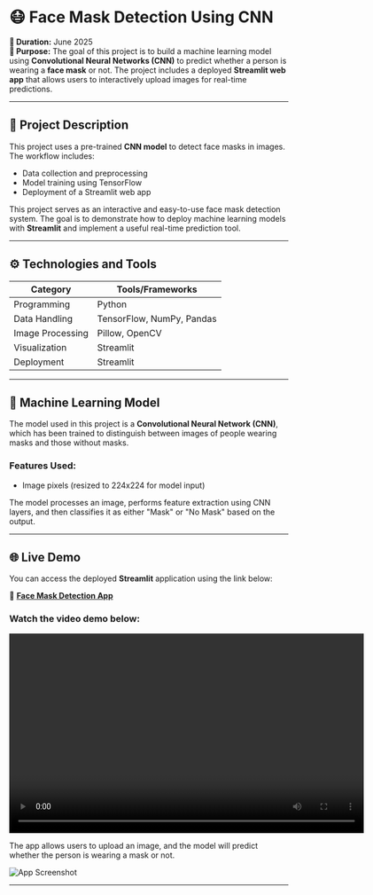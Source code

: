 # 😷 Face Mask Detection Using CNN

**📆 Duration:** June 2025  
**🎯 Purpose:** The goal of this project is to build a machine learning model using **Convolutional Neural Networks (CNN)** to predict whether a person is wearing a **face mask** or not. The project includes a deployed **Streamlit web app** that allows users to interactively upload images for real-time predictions.

---

## 📌 Project Description

This project uses a pre-trained **CNN model** to detect face masks in images. The workflow includes:

- Data collection and preprocessing
- Model training using TensorFlow
- Deployment of a Streamlit web app

This project serves as an interactive and easy-to-use face mask detection system. The goal is to demonstrate how to deploy machine learning models with **Streamlit** and implement a useful real-time prediction tool.

---

## ⚙️ Technologies and Tools

| Category        | Tools/Frameworks                      |
|----------------|----------------------------------------|
| Programming     | Python                                |
| Data Handling   | TensorFlow, NumPy, Pandas             |
| Image Processing| Pillow, OpenCV                        |
| Visualization   | Streamlit                             |
| Deployment      | Streamlit                             |

---

## 🧠 Machine Learning Model

The model used in this project is a **Convolutional Neural Network (CNN)**, which has been trained to distinguish between images of people wearing masks and those without masks.

### Features Used:
- Image pixels (resized to 224x224 for model input)

The model processes an image, performs feature extraction using CNN layers, and then classifies it as either "Mask" or "No Mask" based on the output.

---

## 🌐 Live Demo

You can access the deployed **Streamlit** application using the link below:

🔗 **[Face Mask Detection App](https://face-mask-detection-i6ielsm7ljyyif5vdatdw9.streamlit.app/)**

### Watch the video demo below:

<video width="640" height="360" controls>
  <iframe width="560" height="315" src="https://www.youtube.com/watch?v=ZXTyox6qDEk" frameborder="0" allowfullscreen></iframe>
</video>

The app allows users to upload an image, and the model will predict whether the person is wearing a mask or not.

![App Screenshot](path-to-screenshot.png)  <!-- Replace path-to-screenshot.png with your actual screenshot path -->

---
